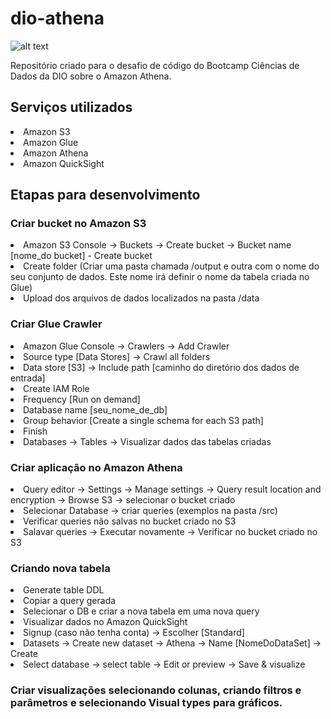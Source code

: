 # dio-athena

![alt text](https://blog-images.webscraper.io/images/3lKxthygrf8GBAE4drq6UmoqVR90LuQ6Y11GP3r6.png)

Repositório criado para o desafio de código do Bootcamp Ciências de Dados da DIO sobre o Amazon Athena.

<h2>Serviços utilizados</h2>
<li>Amazon S3</li>
<li>Amazon Glue</li>
<li>Amazon Athena</li>
<li>Amazon QuickSight</li>

<h2>Etapas para desenvolvimento</h2>

<h3>Criar bucket no Amazon S3</h3>
<li>Amazon S3 Console -> Buckets -> Create bucket -> Bucket name [nome_do bucket] - Create bucket</li>
<li>Create folder (Criar uma pasta chamada /output e outra com o nome do seu conjunto de dados. Este nome irá definir o nome da tabela criada no Glue)</li>
<li>Upload dos arquivos de dados localizados na pasta /data</li>

<h3>Criar Glue Crawler</h3>
<li>Amazon Glue Console -> Crawlers -> Add Crawler
<li>Source type [Data Stores] -> Crawl all folders
<li>Data store [S3] -> Include path [caminho do diretório dos dados de entrada]
<li>Create IAM Role
<li>Frequency [Run on demand]
<li>Database name [seu_nome_de_db]
<li>Group behavior [Create a single schema for each S3 path]
<li>Finish
<li>Databases -> Tables -> Visualizar dados das tabelas criadas

<h3>Criar aplicação no Amazon Athena</h3>
<li>Query editor -> Settings -> Manage settings -> Query result location and encryption -> Browse S3 -> selecionar o bucket criado
<li>Selecionar Database -> criar queries (exemplos na pasta /src)
<li>Verificar queries não salvas no bucket criado no S3
<li>Salavar queries -> Executar novamente -> Verificar no bucket criado no S3

<h3>Criando nova tabela</h3>
<li>Generate table DDL
<li>Copiar a query gerada
<li>Selecionar o DB e criar a nova tabela em uma nova query
<li>Visualizar dados no Amazon QuickSight
<li>Signup (caso não tenha conta) -> Escolher [Standard]
<li>Datasets -> Create new dataset -> Athena -> Name [NomeDoDataSet] -> Create
<li>Select database -> select table -> Edit or preview -> Save & visualize

<h3>Criar visualizações selecionando colunas, criando filtros e parâmetros e selecionando Visual types para gráficos.</h3>
